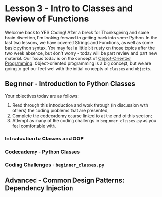 # Lesson 3 - Intro to Classes and Review of Functions
Welcome back to YES Coding!  After a break for Thanksgiving and some brain
disection, I'm looking forward to getting back into some Python!  In the last
two lessons, we have covered Strings and Functions, as well as some basic python
syntax.  You may feel a little bit rusty on those topics after the two week
absence, but don't worry - today will be part review and part new material.  Our
focus today is on the concept of [Object-Oriented
Programming](https://en.wikipedia.org/wiki/Object-oriented_programming).
Object-oriented programming is a big concept, but we are going to get our feet
wet with the initial concepts of `classes` and `objects`.
## Beginner - Introduction to Python Classes
Your objectives today are as follows:
1. Read through this introduction and work through (in discussion with others)
the coding problems that are presented;
2. Complete the codecademy course linked to at the end of this section;
3. Attempt as many of the coding challengs in `beginner_classes.py` as you feel
comfortable with.

### Introduction to Classes and OOP
### Codecademy - Python Classes
### Coding Challenges - `beginner_classes.py`
## Advanced - Common Design Patterns: Dependency Injection
